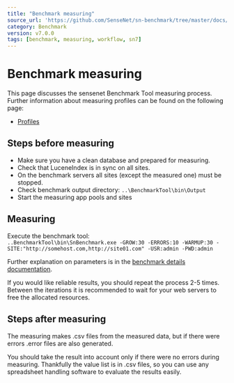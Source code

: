 ```yaml
---
title: "Benchmark measuring"
source_url: 'https://github.com/SenseNet/sn-benchmark/tree/master/docs/measuring.md'
category: Benchmark
version: v7.0.0
tags: [benchmark, measuring, workflow, sn7]
---
```


# Benchmark measuring
This page discusses the sensenet Benchmark Tool measuring process. Further information about measuring profiles can be found on the following page:
 - [Profiles](/docs/profile-definition-language.md)

## Steps before measuring
  - Make sure you have a clean database and prepared for measuring.
  - Check that LuceneIndex is in sync on all sites.
  - On the benchmark servers all sites (except the measured one) must be stopped.
  - Check benchmark output directory: `..\BenchmarkTool\bin\Output`
  - Start the measuring app pools and sites
## Measuring
  Execute the benchmark tool:  
	```
	..BenchmarkTool\bin\SnBenchmark.exe -GROW:30 -ERRORS:10 -WARMUP:30 -SITE:"http://somehost.com,http://site01.com" -USR:admin -PWD:admin
	```  

Further explanation on parameters is in the [benchmark details documentation](/docs/benchmark-details.md).

If you would like reliable results, you should repeat the process 2-5 times. Between the iterations it is recommended to wait for your web servers to free the allocated resources.

## Steps after measuring
The measuring makes .csv files from the measured data, but if there were errors .error files are also generated.

You should take the result into account only if there were no errors during measuring. Thankfully the value list is in .csv files, so you can use any spreadsheet handling software to evaluate the results easily.

